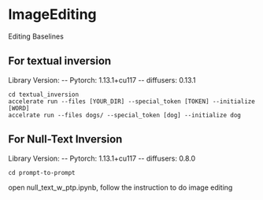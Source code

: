 # ImageEditing
Editing Baselines


## For textual inversion

Library Version:
-- Pytorch: 1.13.1+cu117
-- diffusers: 0.13.1

```
cd textual_inversion
accelerate run --files [YOUR_DIR] --special_token [TOKEN] --initialize [WORD]
accelrate run --files dogs/ --special_token [dog] --initialize dog
```

## For Null-Text Inversion

Library Version:
-- Pytorch: 1.13.1+cu117
-- diffusers: 0.8.0

```
cd prompt-to-prompt
```
open null_text_w_ptp.ipynb, follow the instruction to do image editing
